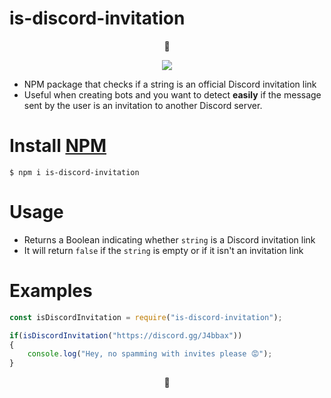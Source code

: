 # is-discord-invitation

<p align="center">🤖</p>

<p align="center"><a href="https://nodei.co/npm/is-discord-invitation/"><img src="https://nodei.co/npm/is-discord-invitation.png"></a></p>

* NPM package that checks if a string is an official Discord invitation link
* Useful when creating bots and you want to detect **easily** if the message sent by the user is an invitation to another Discord server.

# Install [NPM](https://www.npmjs.com/package/is-discord-invitation)

 `$ npm i is-discord-invitation`

# Usage

- Returns a Boolean indicating whether `string` is a  Discord invitation link
- It will return `false` if the `string` is empty or if it isn't an invitation link

# Examples

```javascript
const isDiscordInvitation = require("is-discord-invitation");

if(isDiscordInvitation("https://discord.gg/J4bbax"))
{
    console.log("Hey, no spamming with invites please 😡");
}
```

<p align="center">🤖</p>